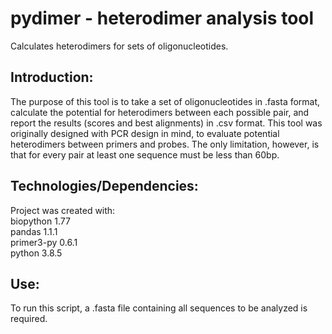 # pydimer - heterodimer analysis tool
Calculates heterodimers for sets of oligonucleotides.

## Introduction:
  The purpose of this tool is to take a set of oligonucleotides in .fasta format, calculate the potential for heterodimers between each possible pair, and report the results (scores and best alignments) in .csv format.  This tool was originally designed with PCR design in mind, to evaluate potential heterodimers between primers and probes.  The only limitation, however, is that for every pair at least one sequence must be less than 60bp.
  
## Technologies/Dependencies: 
Project was created with:<br>
biopython 1.77<br>
pandas 1.1.1<br>
primer3-py 0.6.1<br>
python 3.8.5

## Use:
To run this script, a .fasta file containing all sequences to be analyzed is required.  
